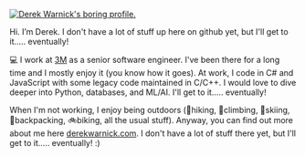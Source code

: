 [![Derek Warnick's boring profile.](http://derekwarnick.com/pics/dtw_hiking_af_canyon.jpg)](http://derekwarnick.com)

Hi. I’m Derek. I don't have a lot of stuff up here on github yet, but I'll get to it..... eventually! 

💻 I work at [3M](https://www.3m.com/) as a senior software engineer. I've been there for a long time and I mostly enjoy it (you know how it goes). At work, I code in C# and JavaScript with some legacy code maintained in C/C++. I would love to dive deeper into Python, databases, and ML/AI. I'll get to it..... eventually!

When I'm not working, I enjoy being outdoors (🥾hiking, 🧗climbing, 🎿skiing, 🌄backpacking, 🚲biking, all the usual stuff). Anyway, you can find out more about me here [derekwarnick.com](http://derekwarnick.com). I don't have a lot of stuff there yet, but I'll get to it..... eventually! :)

<!--
**dtwarnick/dtwarnick** is a ✨ _special_ ✨ repository because its `README.md` (this file) appears on your GitHub profile.
-->
